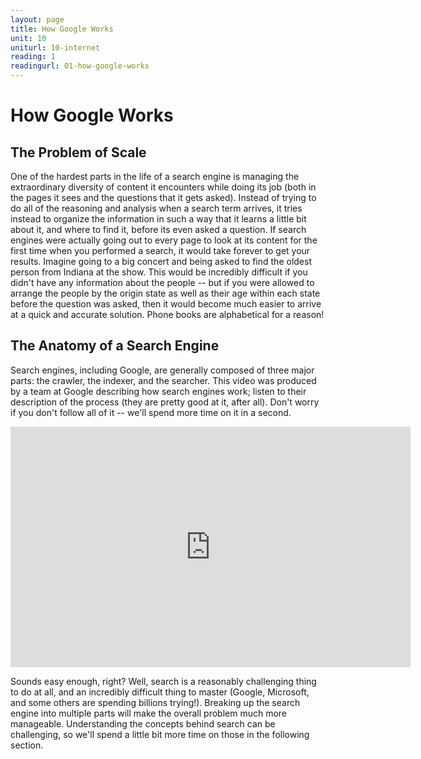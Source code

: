 ```yaml
---
layout: page
title: How Google Works
unit: 10
uniturl: 10-internet
reading: 1
readingurl: 01-how-google-works
---
```



How Google Works
================

The Problem of Scale
--------------------
One of the hardest parts in the life of a search engine is managing the extraordinary diversity of content it encounters while doing its job (both in the pages it sees and the questions that it gets asked). Instead of trying to do all of the reasoning and analysis when a search term arrives, it tries instead to organize the information in such a way that it learns a little bit about it, and where to find it, before its even asked a question. If search engines were actually going out to every page to look at its content for the first time when you performed a search, it would take forever to get your results. Imagine going to a big concert and being asked to find the oldest person from Indiana at the show. This would be incredibly difficult if you didn't have any information about the people -- but if you were allowed to arrange the people by the origin state as well as their age within each state before the question was asked, then it would become much easier to arrive at a quick and accurate solution. Phone books are alphabetical for a reason!

The Anatomy of a Search Engine
------------------------------
Search engines, including Google, are generally composed of three major parts: the crawler, the indexer, and the searcher. This video was produced by a team at Google describing how search engines work; listen to their description of the process (they are pretty good at it, after all). Don't worry if you don't follow all of it -- we'll spend more time on it in a second.

  <embed height="385" width="640" src="http://www.youtube.com/v/BNHR6IQJGZs" />

Sounds easy enough, right? Well, search is a reasonably challenging thing to do at all, and an incredibly difficult thing to master (Google, Microsoft, and some others are spending billions trying!). Breaking up the search engine into multiple parts will make the overall problem much more manageable. Understanding the concepts behind search can be challenging, so we'll spend a little bit more time on those in the following section.

